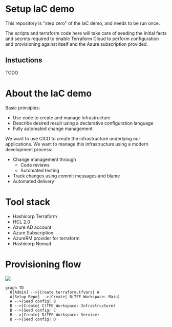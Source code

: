 # Setup IaC demo
This repository is "step zero" of the IaC demo, and needs to be run once.

The scripts and terraform code here will take care of seeding the initial facts and secrets required to enable Terraform Cloud to perform configuration and provisioning against itself and the Azure subscription provided.

## Instuctions
TODO


#  About the IaC demo

Basic principles:
- Use code to create and manage infrastructure
- Describe desired result using a declarative configuration language
- Fully automated change management

We want to use CICD to create the infrastructure underlying our applications. 
We want to manage this infrastructure using a modern development process: 

- Change management through 
    - Code reviews 
    - Automated testing
- Track changes using commit messages and blame
- Automated delivery



# Tool stack

- Hashicorp Terraform
- HCL 2.0
- Azure AD account
- Azure Subscription
- AzureRM provider for terraform
- Hashicorp Nomad

# Provisioning flow
<a href="Flow"><img src="https://mermaid-js.github.io/mermaid-live-editor/#/view/eyJjb2RlIjoiZ3JhcGggVERcbiAgMFtBZG1pbl0gLS0-fENyZWF0ZSB0ZXJyYWZvcm0udGZ2YXJzfCBBXG4gIEFbU2V0dXAgUmVwb10gLS0-fENyZWF0ZXwgQihURkUgV29ya3NwYWNlOiBNYWluKVxuICBBIC0tPnxTZWVkIGNvbmZpZ3wgQlxuICBCIC0tPnxDcmVhdGV8IEMoVEZFIFdvcmtzcGFjZTogSW5mcmFzdHJ1Y3R1cmUpXG4gIEIgLS0-fFNlZWQgY29uZmlnfCBDXG4gIEIgLS0-fENyZWF0ZXwgRChURkUgV29ya3NwYWNlOiBTZXJ2aWNlKVxuICBCIC0tPnxTZWVkIGNvbmZpZ3wgRCIsIm1lcm1haWQiOnsidGhlbWUiOiJkZWZhdWx0In0sInVwZGF0ZUVkaXRvciI6ZmFsc2V9"></a>
```mermaid
graph TD
  0[Admin] -->|Create terraform.tfvars| A
  A[Setup Repo] -->|Create| B(TFE Workspace: Main)
  A -->|Seed config| B
  B -->|Create| C(TFE Workspace: Infrastructure)
  B -->|Seed config| C
  B -->|Create| D(TFE Workspace: Service)
  B -->|Seed config| D
```
